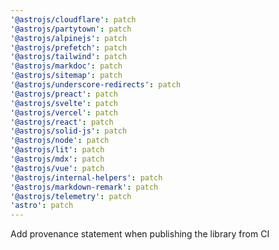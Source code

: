 ```yaml
---
'@astrojs/cloudflare': patch
'@astrojs/partytown': patch
'@astrojs/alpinejs': patch
'@astrojs/prefetch': patch
'@astrojs/tailwind': patch
'@astrojs/markdoc': patch
'@astrojs/sitemap': patch
'@astrojs/underscore-redirects': patch
'@astrojs/preact': patch
'@astrojs/svelte': patch
'@astrojs/vercel': patch
'@astrojs/react': patch
'@astrojs/solid-js': patch
'@astrojs/node': patch
'@astrojs/lit': patch
'@astrojs/mdx': patch
'@astrojs/vue': patch
'@astrojs/internal-helpers': patch
'@astrojs/markdown-remark': patch
'@astrojs/telemetry': patch
'astro': patch
---
```


Add provenance statement when publishing the library from CI
